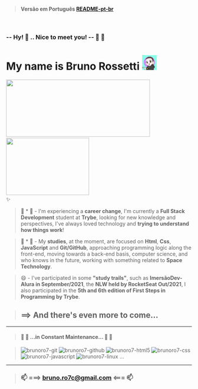 > #### Versão em Português [README-pt-br](#)
</br>

### **-- Hy!** 👋 ..  **Nice to meet you! --** 🤗 🤝
# **My name is Bruno Rossetti** <img height="40vh" width="40vh" src="brunoro7-avatar2.png">
<div>
  <a href="https://github.com/brunoro7/github-readme-stats">
    <img height="155vh" width="390vh"  src="https://github-readme-stats.vercel.app/api?username=brunoro7&count_private=true&show_icons=true&theme=tokyonight" />
    <img height="155vh" width="225vh" src="https://github-readme-stats.vercel.app/api/top-langs/?username=brunoro7&count_private=true&theme=tokyonight" />
  </a>
</div> 
✨

> 🔭 * 💬 - I'm experiencing a **career change**, I'm currently a **Full Stack Development** student at **Trybe**, looking for new knowledge and perspectives, I've always loved technology and **trying to understand how things work**!<br>

> 👯 * 🌱 - My **studies**, at the moment, are focused on **Html**, **Css**, **JavaScript** and **Git/GitHub**, approaching programming logic along the front-end, moving towards a back-end basis, computer science, and who knows in the future, working with something related to **Space Technology**.<br>

> 😄 - I've participated in some **"study trails"**, such as **ImersãoDev-Alura in September/2021**, the **NLW held by RocketSeat Out/2021**, I also participated in the **5th and 6th edition of First Steps in Programming by Trybe**.<br>

> ## ==> And there's even more to come...
---
>#### 🚧 🚧 ...in Constant Maintenance... 🚧 🚧
<div style="display:inline_block" align-itens="center">

  > <img alt="brunoro7-git" height="47vh" width="60vh" src="https://cdn.jsdelivr.net/gh/devicons/devicon/icons/git/git-original-wordmark.svg" />
  > <img alt="brunoro7-github" height="39vh" width="45vh" src="https://cdn.jsdelivr.net/gh/devicons/devicon/icons/github/github-original-wordmark.svg" />    
  > <img alt="brunoro7-html5" height="39vh" width="45vh" src="https://cdn.jsdelivr.net/gh/devicons/devicon/icons/html5/html5-original-wordmark.svg" />
  > <img alt="brunoro7-css" height="39vh" width="45vh" src="https://cdn.jsdelivr.net/gh/devicons/devicon/icons/css3/css3-original-wordmark.svg" />
  > <img alt="brunoro7-javascript" src="https://cdn.jsdelivr.net/gh/devicons/devicon/icons/javascript/javascript-original.svg" height="35vh" width="50vh"/>    
  > <img alt="brunoro7-linux" height="39vh" width="50vh" src="https://cdn.jsdelivr.net/gh/devicons/devicon/icons/linux/linux-original.svg" /> ... 
</div>

---
> ### 📫 ===> bruno.ro7c@gmail.com <=== 📫